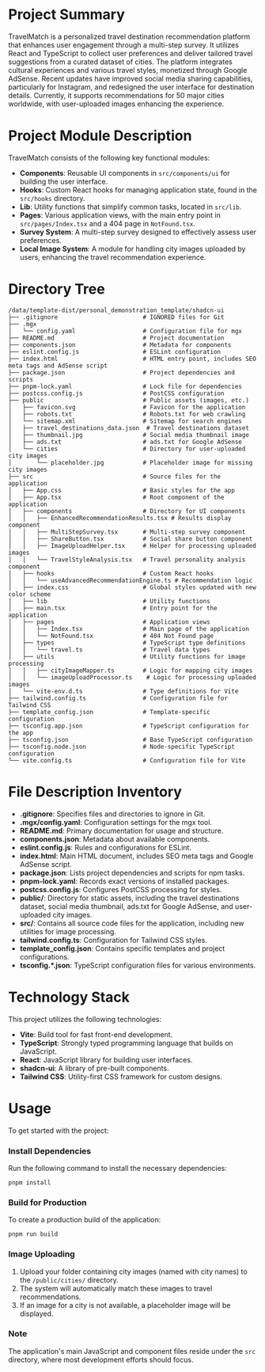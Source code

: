 # Project Summary
TravelMatch is a personalized travel destination recommendation platform that enhances user engagement through a multi-step survey. It utilizes React and TypeScript to collect user preferences and deliver tailored travel suggestions from a curated dataset of cities. The platform integrates cultural experiences and various travel styles, monetized through Google AdSense. Recent updates have improved social media sharing capabilities, particularly for Instagram, and redesigned the user interface for destination details. Currently, it supports recommendations for 50 major cities worldwide, with user-uploaded images enhancing the experience.

# Project Module Description
TravelMatch consists of the following key functional modules:
- **Components**: Reusable UI components in `src/components/ui` for building the user interface.
- **Hooks**: Custom React hooks for managing application state, found in the `src/hooks` directory.
- **Lib**: Utility functions that simplify common tasks, located in `src/lib`.
- **Pages**: Various application views, with the main entry point in `src/pages/Index.tsx` and a 404 page in `NotFound.tsx`.
- **Survey System**: A multi-step survey designed to effectively assess user preferences.
- **Local Image System**: A module for handling city images uploaded by users, enhancing the travel recommendation experience.

# Directory Tree
```plaintext
/data/template-dist/personal_demonstration_template/shadcn-ui
├── .gitignore                        # IGNORED files for Git
├── .mgx                              
│   └── config.yaml                   # Configuration file for mgx
├── README.md                         # Project documentation
├── components.json                   # Metadata for components
├── eslint.config.js                  # ESLint configuration
├── index.html                        # HTML entry point, includes SEO meta tags and AdSense script
├── package.json                      # Project dependencies and scripts
├── pnpm-lock.yaml                    # Lock file for dependencies
├── postcss.config.js                 # PostCSS configuration
├── public                            # Public assets (images, etc.)
│   ├── favicon.svg                   # Favicon for the application
│   ├── robots.txt                    # Robots.txt for web crawling
│   └── sitemap.xml                   # Sitemap for search engines
│   ├── travel_destinations_data.json  # Travel destinations dataset
│   ├── thumbnail.jpg                 # Social media thumbnail image
│   ├── ads.txt                       # ads.txt for Google AdSense
│   └── cities                        # Directory for user-uploaded city images
│       └── placeholder.jpg           # Placeholder image for missing city images
├── src                               # Source files for the application
│   ├── App.css                       # Basic styles for the app
│   ├── App.tsx                       # Root component of the application
│   ├── components                    # Directory for UI components
│   │   ├── EnhancedRecommendationResults.tsx # Results display component
│   │   ├── MultiStepSurvey.tsx       # Multi-step survey component
│   │   ├── ShareButton.tsx           # Social share button component
│   │   ├── ImageUploadHelper.tsx     # Helper for processing uploaded images
│   │   └── TravelStyleAnalysis.tsx   # Travel personality analysis component
│   ├── hooks                         # Custom React hooks
│   │   └── useAdvancedRecommendationEngine.ts # Recommendation logic
│   ├── index.css                     # Global styles updated with new color scheme
│   ├── lib                           # Utility functions
│   ├── main.tsx                      # Entry point for the application
│   ├── pages                         # Application views
│   │   ├── Index.tsx                 # Main page of the application
│   │   └── NotFound.tsx              # 404 Not Found page
│   ├── types                         # TypeScript type definitions
│   │   └── travel.ts                 # Travel data types
│   ├── utils                         # Utility functions for image processing
│   │   ├── cityImageMapper.ts        # Logic for mapping city images
│   │   └── imageUploadProcessor.ts    # Logic for processing uploaded images
│   └── vite-env.d.ts                 # Type definitions for Vite
├── tailwind.config.ts                # Configuration file for Tailwind CSS
├── template_config.json              # Template-specific configuration
├── tsconfig.app.json                 # TypeScript configuration for the app
├── tsconfig.json                     # Base TypeScript configuration
├── tsconfig.node.json                # Node-specific TypeScript configuration
└── vite.config.ts                    # Configuration file for Vite
```

# File Description Inventory
- **.gitignore**: Specifies files and directories to ignore in Git.
- **.mgx/config.yaml**: Configuration settings for the mgx tool.
- **README.md**: Primary documentation for usage and structure.
- **components.json**: Metadata about available components.
- **eslint.config.js**: Rules and configurations for ESLint.
- **index.html**: Main HTML document, includes SEO meta tags and Google AdSense script.
- **package.json**: Lists project dependencies and scripts for npm tasks.
- **pnpm-lock.yaml**: Records exact versions of installed packages.
- **postcss.config.js**: Configures PostCSS processing for styles.
- **public/**: Directory for static assets, including the travel destinations dataset, social media thumbnail, ads.txt for Google AdSense, and user-uploaded city images.
- **src/**: Contains all source code files for the application, including new utilities for image processing.
- **tailwind.config.ts**: Configuration for Tailwind CSS styles.
- **template_config.json**: Contains specific templates and project configurations.
- **tsconfig.*.json**: TypeScript configuration files for various environments.

# Technology Stack
This project utilizes the following technologies:
- **Vite**: Build tool for fast front-end development.
- **TypeScript**: Strongly typed programming language that builds on JavaScript.
- **React**: JavaScript library for building user interfaces.
- **shadcn-ui**: A library of pre-built components.
- **Tailwind CSS**: Utility-first CSS framework for custom designs.

# Usage
To get started with the project:

### Install Dependencies
Run the following command to install the necessary dependencies:
```shell
pnpm install
```

### Build for Production
To create a production build of the application:
```shell
pnpm run build
```

### Image Uploading
1. Upload your folder containing city images (named with city names) to the `/public/cities/` directory.
2. The system will automatically match these images to travel recommendations.
3. If an image for a city is not available, a placeholder image will be displayed.

### Note
The application's main JavaScript and component files reside under the `src` directory, where most development efforts should focus.
